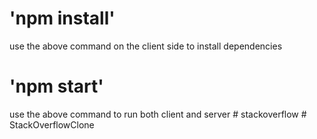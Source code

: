 # 'npm install'

use the above command on the client side to install dependencies

# 'npm start'

use the above command to run both client and server
#   s t a c k o v e r f l o w  
 #   S t a c k O v e r f l o w C l o n e  
 